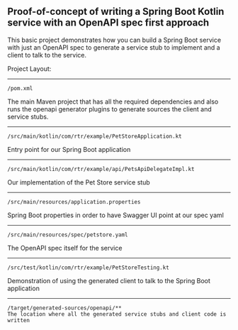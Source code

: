 Proof-of-concept of writing a Spring Boot Kotlin service with an OpenAPI spec first approach
--------------------------------------------------------------------------------------------

This basic project demonstrates how you can build a Spring Boot service with just an OpenAPI spec to
generate a service stub to implement and a client to talk to the service.

Project Layout:

---
```
/pom.xml
```
The main Maven project that has all the required dependencies and also runs the openapi generator plugins to generate 
sources the client and service stubs.

---
```
/src/main/kotlin/com/rtr/example/PetStoreApplication.kt
```
Entry point for our Spring Boot application

---
```
/src/main/kotlin/com/rtr/example/api/PetsApiDelegateImpl.kt
```
Our implementation of the Pet Store service stub

---
```
/src/main/resources/application.properties
```
Spring Boot properties in order to have Swagger UI point at our spec yaml

---
```
/src/main/resources/spec/petstore.yaml
```
The OpenAPI spec itself for the service

---
```
/src/test/kotlin/com/rtr/example/PetStoreTesting.kt
```
Demonstration of using the generated client to talk to the Spring Boot application

---
```
/target/generated-sources/openapi/**
The location where all the generated service stubs and client code is written
```
